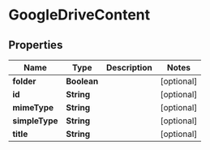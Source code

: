 # GoogleDriveContent

## Properties
Name | Type | Description | Notes
------------ | ------------- | ------------- | -------------
**folder** | **Boolean** |  |  [optional]
**id** | **String** |  |  [optional]
**mimeType** | **String** |  |  [optional]
**simpleType** | **String** |  |  [optional]
**title** | **String** |  |  [optional]
